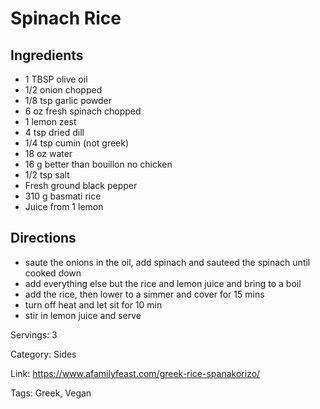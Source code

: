 # Spinach Rice

## Ingredients

- 1 TBSP olive oil
- 1/2 onion chopped
- 1/8 tsp garlic powder
- 6 oz fresh spinach chopped
- 1 lemon zest
- 4 tsp dried dill
- 1/4 tsp cumin (not greek)
- 18 oz water
- 16 g better than bouillon no chicken
- 1/2 tsp salt
- Fresh ground black pepper
- 310 g basmati rice
- Juice from 1 lemon

## Directions

- saute the onions in the oil, add spinach and sauteed the spinach until cooked down
- add everything else but the rice and lemon juice and bring to a boil
- add the rice, then lower to a simmer and cover for 15 mins
- turn off heat and let sit for 10 min
- stir in lemon juice and serve

Servings: 3

Category: Sides

Link: https://www.afamilyfeast.com/greek-rice-spanakorizo/

Tags: Greek, Vegan


